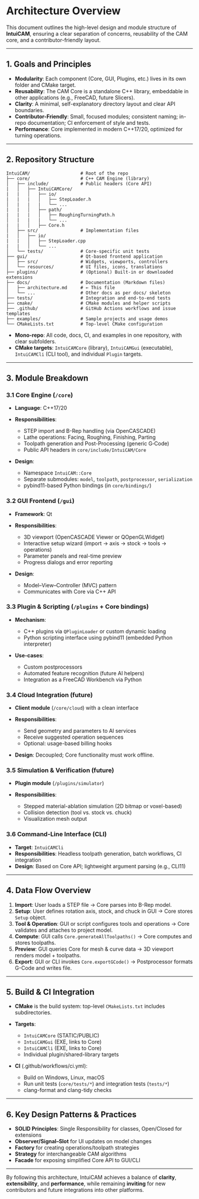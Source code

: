 # Architecture Overview

This document outlines the high-level design and module structure of **IntuiCAM**, ensuring a clear separation of concerns, reusability of the CAM core, and a contributor-friendly layout.

---

## 1. Goals and Principles

* **Modularity**: Each component (Core, GUI, Plugins, etc.) lives in its own folder and CMake target.
* **Reusability**: The CAM Core is a standalone C++ library, embeddable in other applications (e.g., FreeCAD, future Slicers).
* **Clarity**: A minimal, self-explanatory directory layout and clear API boundaries.
* **Contributor-Friendly**: Small, focused modules; consistent naming; in-repo documentation; CI enforcement of style and tests.
* **Performance**: Core implemented in modern C++17/20, optimized for turning operations.

---

## 2. Repository Structure

```
IntuiCAM/                   # Root of the repo
├── core/                   # C++ CAM Engine (library)
│   ├── include/            # Public headers (Core API)
|   │   ├── IntuiCAMCore/
|   |   │   ├── io/
|   |   |   │   ├── StepLoader.h
│   |   |   |   └── ...
|   |   │   ├── path/
|   |   |   │   ├── RoughingTurningPath.h
│   |   |   |   └── ...
|   |   │   ├── Core.h
│   ├── src/                # Implementation files
|   │   ├── io/
|   |   │   ├── StepLoader.cpp
|   |   │   └── ...
│   └── tests/              # Core-specific unit tests
├── gui/                    # Qt-based frontend application
│   ├── src/                # Widgets, viewports, controllers
│   └── resources/          # UI files, icons, translations
├── plugins/                # (Optional) Built-in or downloaded extensions
├── docs/                   # Documentation (Markdown files)
│   ├── architecture.md     # ← This file
│   └── ...                 # Other docs as per docs/ skeleton
├── tests/                  # Integration and end-to-end tests
├── cmake/                  # CMake modules and helper scripts
├── .github/                # GitHub Actions workflows and issue templates
├── examples/               # Sample projects and usage demos
└── CMakeLists.txt          # Top-level CMake configuration
```

* **Mono-repo**: All code, docs, CI, and examples in one repository, with clear subfolders.
* **CMake targets**: `IntuiCAMCore` (library), `IntuiCAMGui` (executable), `IntuiCAMCli` (CLI tool), and individual `Plugin` targets.

---

## 3. Module Breakdown

### 3.1 Core Engine (`/core`)

* **Language**: C++17/20
* **Responsibilities**:

  * STEP import and B-Rep handling (via OpenCASCADE)
  * Lathe operations: Facing, Roughing, Finishing, Parting
  * Toolpath generation and Post-Processing (generic G‑Code)
  * Public API headers in `core/include/IntuiCAM/Core`
* **Design**:

  * Namespace `IntuiCAM::Core`
  * Separate submodules: `model`, `toolpath`, `postprocessor`, `serialization`
  * pybind11-based Python bindings (in `core/bindings/`)

### 3.2 GUI Frontend (`/gui`)

* **Framework**: Qt
* **Responsibilities**:

  * 3D viewport (OpenCASCADE Viewer or QOpenGLWidget)
  * Interactive setup wizard (import → axis → stock → tools → operations)
  * Parameter panels and real-time preview
  * Progress dialogs and error reporting
* **Design**:

  * Model–View–Controller (MVC) pattern
  * Communicates with Core via C++ API

### 3.3 Plugin & Scripting (`/plugins` + Core bindings)

* **Mechanism**:

  * C++ plugins via `QPluginLoader` or custom dynamic loading
  * Python scripting interface using pybind11 (embedded Python interpreter)
* **Use-cases**:

  * Custom postprocessors
  * Automated feature recognition (future AI helpers)
  * Integration as a FreeCAD Workbench via Python

### 3.4 Cloud Integration (future)

* **Client module** (`/core/cloud`) with a clean interface
* **Responsibilities**:

  * Send geometry and parameters to AI services
  * Receive suggested operation sequences
  * Optional: usage-based billing hooks
* **Design**: Decoupled; Core functionality must work offline.

### 3.5 Simulation & Verification (future)

* **Plugin module** (`/plugins/simulator`)
* **Responsibilities**:

  * Stepped material-ablation simulation (2D bitmap or voxel-based)
  * Collision detection (tool vs. stock vs. chuck)
  * Visualization mesh output

### 3.6 Command-Line Interface (CLI)

* **Target**: `IntuiCAMCli`
* **Responsibilities**: Headless toolpath generation, batch workflows, CI integration
* **Design**: Based on Core API; lightweight argument parsing (e.g., CLI11)

---

## 4. Data Flow Overview

1. **Import**: User loads a STEP file → Core parses into B-Rep model.
2. **Setup**: User defines rotation axis, stock, and chuck in GUI → Core stores `Setup` object.
3. **Tool & Operation**: GUI or script configures tools and operations → Core validates and attaches to project model.
4. **Compute**: GUI calls `Core.generateAllToolpaths()` → Core computes and stores toolpaths.
5. **Preview**: GUI queries Core for mesh & curve data → 3D viewport renders model + toolpaths.
6. **Export**: GUI or CLI invokes `Core.exportGCode()` → Postprocessor formats G-Code and writes file.

---

## 5. Build & CI Integration

* **CMake** is the build system: top-level `CMakeLists.txt` includes subdirectories.
* **Targets**:

  * `IntuiCAMCore` (STATIC/PUBLIC)
  * `IntuiCAMGui` (EXE, links to Core)
  * `IntuiCAMCli` (EXE, links to Core)
  * Individual plugin/shared-library targets
* **CI** (.github/workflows/ci.yml):

  * Build on Windows, Linux, macOS
  * Run unit tests (`core/tests/*`) and integration tests (`tests/*`)
  * clang-format and clang-tidy checks

---

## 6. Key Design Patterns & Practices

* **SOLID Principles**: Single Responsibility for classes, Open/Closed for extensions
* **Observer/Signal–Slot** for UI updates on model changes
* **Factory** for creating operations/toolpath strategies
* **Strategy** for interchangeable CAM algorithms
* **Facade** for exposing simplified Core API to GUI/CLI

---

By following this architecture, IntuiCAM achieves a balance of **clarity**, **extensibility**, and **performance**, while remaining **inviting** for new contributors and future integrations into other platforms.
